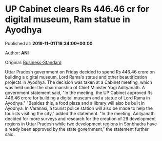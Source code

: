 
# UP Cabinet clears Rs 446.46 cr for digital museum, Ram statue in Ayodhya

Published at: **2019-11-01T16:34:00+00:00**

Author: **ANI**

Original: [Business-Standard](https://www.business-standard.com/article/news-ani/up-cabinet-approves-rs-446-46-cr-for-digital-museum-lord-ram-s-statue-in-ayodhya-119110101528_1.html)

Uttar Pradesh government on Friday decided to spend Rs 446.46 crore on building a digital museum, Lord Rama's statue and other beautification projects in Ayodhya. The decision was taken at a Cabinet meeting, which was held under the chairmanship of Chief Minister Yogi Adityanath.
A government statement said, "In the meeting, the UP Cabinet approved Rs 446.46 crore for building a digital museum and a statue of Lord Rama in Ayodhya."
"Besides this, a food plaza and a library will also be built in Ayodhya. In Varanasi, a tourist police station will also be made to help the tourists visiting the city," added the statement.
"In the meeting, Adityanath decided for more surveys and research for the creation of 28 development regions in Uttar Pradesh while two development regions in Sonbhadra have already been approved by the state government," the statement further said.
